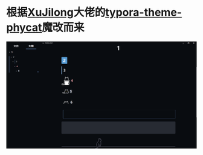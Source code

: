 # 根据[XuJilong](https://github.com/sumruler)大佬的[typora-theme-phycat](https://github.com/sumruler/typora-theme-phycat)魔改而来
![exhibit](./images/exhibit.png)
